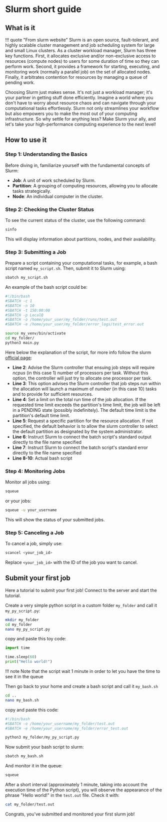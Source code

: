 # Slurm short guide
## What is it
!!! quote "From slurm website"
    Slurm is an open source, fault-tolerant, and highly scalable cluster management and job scheduling system for large and small Linux clusters. As a cluster workload manager, Slurm has three key functions. First, it allocates exclusive and/or non-exclusive access to resources (compute nodes) to users for some duration of time so they can perform work. Second, it provides a framework for starting, executing, and monitoring work (normally a parallel job) on the set of allocated nodes. Finally, it arbitrates contention for resources by managing a queue of pending work.

Choosing Slurm just makes sense. It's not just a workload manager; it's your partner in getting stuff done efficiently. Imagine a world where you don't have to worry about resource chaos and can navigate through your computational tasks effortlessly. Slurm not only streamlines your workflow but also empowers you to make the most out of your computing infrastructure. So why settle for anything less? Make Slurm your ally, and let's take your high-performance computing experience to the next level!

## How to use it
### Step 1: Understanding the Basics
Before diving in, familiarize yourself with the fundamental concepts of Slurm:

- **Job**: A unit of work scheduled by Slurm.
- **Partition**: A grouping of computing resources, allowing you to allocate tasks strategically.
- **Node**: An individual computer in the cluster.

### Step 2: Checking the Cluster Status

To see the current status of the cluster, use the following command:

```bash
sinfo
```

This will display information about partitions, nodes, and their availability.

### Step 3: Submitting a Job
Prepare a script containing your computational tasks, for example, a bash script named `my_script.sh`. Then, submit it to Slurm using:

```bash
sbatch my_script.sh
```

An example of the bash script could be:

```bash linenums="1"
#!/bin/bash
#SBATCH -c 1
#SBATCH -n 10
#SBATCH -t 150:00:00
#SBATCH -p LocalQ
#SBATCH -o /home/your_user/my_folder/runs/test.out 
#SBATCH -e /home/your_user/my_folder/error_logs/test_error.out

source my_venv/bin/activate
cd my_folder/ 
python3 main.py
```

Here below the explanation of the script, for more info follow the slurm [official page](https://slurm.schedmd.com/sbatch.html):

- **Line 2**: Advise the Slurm controller that ensuing job steps will require *ncpus* (in this case 1) number of processors per task. Without this option, the controller will just try to allocate one processor per task.
- **Line 3**: This option advises the Slurm controller that job steps run within the allocation will launch a maximum of *number* (in this case 10) tasks and to provide for sufficient resources.
- **Line 4**: Set a limit on the total run time of the job allocation. If the requested time limit exceeds the partition's time limit, the job will be left in a PENDING state (possibly indefinitely). The default time limit is the partition's default time limit.
- **Line 5**: Request a specific partition for the resource allocation. If not specified, the default behavior is to allow the slurm controller to select the default partition as designated by the system administrator.
- **Line 6**: Instruct Slurm to connect the batch script's standard output directly to the file name specified
- **Line 7**: Instruct Slurm to connect the batch script's standard error directly to the file name specified
- **Line 8-10**: Actual bash script

### Step 4: Monitoring Jobs

Monitor all jobs using:
```bash
squeue
```
or your jobs:
```bash
squeue -u your_username
```

This will show the status of your submitted jobs.

### Step 5: Canceling a Job

To cancel a job, simply use:

```bash
scancel <your_job_id>
```

Replace `<your_job_id>` with the ID of the job you want to cancel.

## Submit your first job

Here a tutorial to submit your first job! Connect to the server and start the tutorial.

Create a very simple python script in a custom folder `my_folder` and call it `my_py_script.py`:

```bash
mkdir my_folder
cd my_folder
nano my_py_script.py
```

copy and paste this toy code:

```py title="my_py_script.py"
import time

time.sleep(60)
print("Hello world!")
```
!!! note
    Note that the script wait 1 minute in order to let you have the time to see it in the queue

Then go back to your home and create a bash script and call it `my_bash.sh`

```bash
cd ..
nano my_bash.sh
```

copy and paste this code:

```bash
#!/bin/bash
#SBATCH -o /home/your_username/my_folder/test.out
#SBATCH -e /home/your_username/my_folder/error_test.out

python3 my_folder/my_py_script.py
```

Now submit your bash script to slurm:

```bash
sbatch my_bash.sh
```

And monitor it in the queue:

```bash
squeue
```

After a short interval (approximately 1 minute, taking into account the execution time of the Python script), you will observe the appearance of the phrase "Hello world!" in the `test.out` file. Check it with:

```bash
cat my_folder/test.out
```

Congrats, you've submitted and monitored your first slurm job!